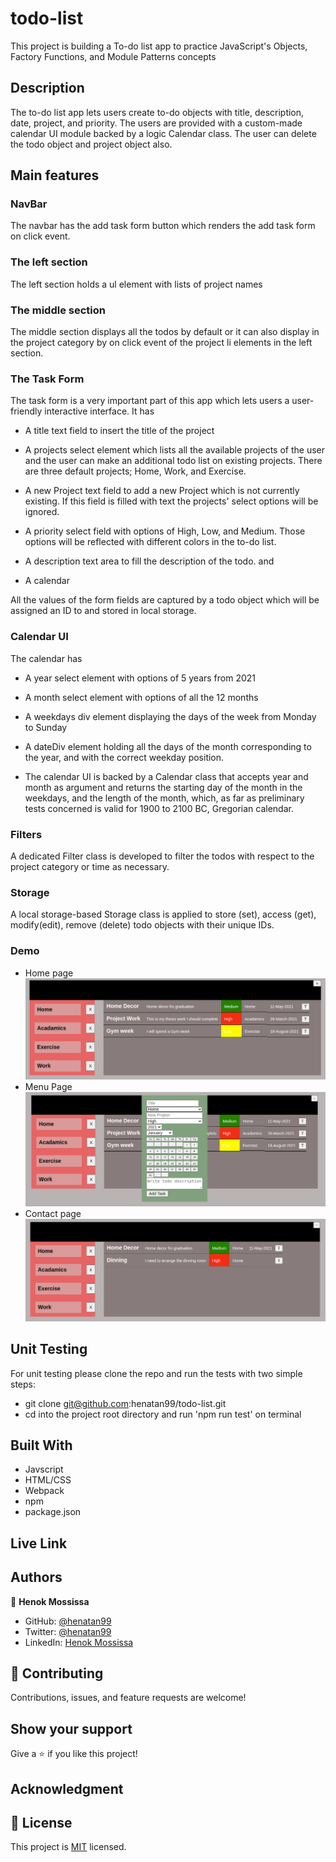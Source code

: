 # todo-list
This project is building a To-do list app to practice JavaScript's Objects, Factory Functions, and Module Patterns concepts

## Description 
The to-do list app lets users create to-do objects with title, description, date, project, and priority. 
The users are provided with a custom-made calendar UI module backed by a logic Calendar class. 
The user can delete the todo object and project object also.

## Main features 

### NavBar 
The navbar has the add task form button which renders the add task form on click event.

### The left section 
The left section holds a ul element with lists of project names 

### The middle section 
The middle section displays all the todos by default or it can also display in the project category by on click event of the project li elements in the left section.

### The Task Form 
The task form is a very important part of this app which lets users a user-friendly interactive interface. It has

- A title text field to insert the title of the project 
- A projects select element which lists all the available projects of the user and the user can make an additional todo list on existing projects. There are three default projects; Home, Work, and Exercise.
- A new Project text field to add a new Project which is not currently existing. If this field is filled with text the projects' select options will be ignored.
- A priority select field with options of High, Low, and Medium. Those options will be reflected with different colors in the to-do list.
- A description text area to fill the description of the todo.
and 

- A calendar

All the values of the form fields are captured by a todo object which will be assigned an ID to and stored in local storage. 

### Calendar UI 
The calendar has 
- A year select element with options of 5 years from 2021
- A month select element with options of all the 12 months 
- A weekdays div element displaying the days of the week from Monday to Sunday
- A dateDiv element holding all the days of the month corresponding to the year, and with the correct weekday position. 

- The calendar UI is backed by a Calendar class that accepts year and month as argument and returns the starting day of the month in the weekdays, and the length of the month, which, as far as preliminary tests concerned is valid for 1900 to 2100 BC, Gregorian calendar.

### Filters 
A dedicated Filter class is developed to filter the todos with respect to the project category or time as necessary.

### Storage 
A local storage-based Storage class is applied to store (set), access (get), modify(edit), remove (delete) todo objects with their unique IDs.

### Demo 
- Home page 
![screenshot](docs/1.png)
- Menu Page
![screenshot](docs/2.png)
- Contact page
![screenshot](docs/3.png)

## Unit Testing 
For unit testing please clone the repo and run the tests with two simple steps:
- git clone git@github.com:henatan99/todo-list.git 
- cd into the project root directory and run 'npm run test' on terminal 

## Built With

- Javscript
- HTML/CSS
- Webpack 
- npm 
- package.json 

## Live Link

## Authors

👤 **Henok Mossissa**

- GitHub: [@henatan99](https://github.com/henatan99)
- Twitter: [@henatan99](https://twitter.com/henatan99)
- LinkedIn: [Henok Mossissa](https://www.linkedin.com/in/henok-mekonnen-2a251613/)

## :handshake: Contributing

Contributions, issues, and feature requests are welcome!

## Show your support

Give a :star:️ if you like this project!

## Acknowledgment 

## :memo: License

This project is [MIT](./LICENSE) licensed.
